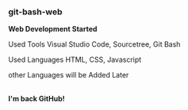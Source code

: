 ### git-bash-web
<strong>Web Development Started</strong>
<p>Used Tools Visual Studio Code, Sourcetree, Git Bash</p>
<p>Used Languages HTML, CSS, Javascript</p>
<p>other Languages will be Added Later</p>
<br />
<strong>I'm back GitHub!</strong>
